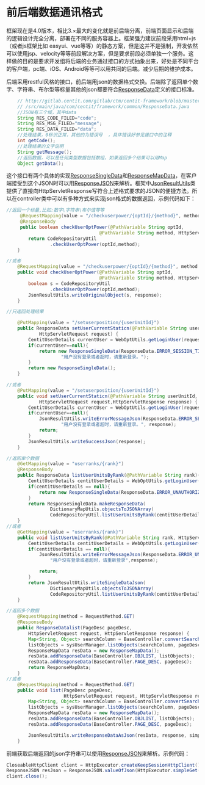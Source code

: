 # 前后端数据通讯格式

框架现在是4.0版本，相比3.×最大的变化就是前后端分离，前端页面显示和后端的逻辑设计完全分离，部署在不同的服务容器上。框架强力建议前段采用html+js（或者js框架比如 easyui、vue等等）的静态方案，但是这并不是强制，开发依然可以使用jsp、velocity等等前段解决方案，但是要求前段必须单独一个服务。这样做的目的是要求开发组将后端的业务通过接口的方式抽象出来，好处是不同平台的客户端，pc端、iOS、Android等等可以用共同的后端。减少后期的维护成本。

后端采用restful风格的接口，前后端用json的数据格式交换。后端除了返回单个数字、字符串、布尔型等标量其他的json都要符合[ResponseData](http://gitlab.centit.com/gitlab/ctm/centit-framework/blob/master/framework-adapter/src/main/java/com/centit/framework/common/ResponseData.java)定义的接口标准。

```java
    // http://gitlab.centit.com/gitlab/ctm/centit-framework/blob/master/framework-adapter\
    // /src/main/java/com/centit/framework/common/ResponseData.java
    //JSON有三个域，其中data
    String RES_CODE_FILED="code";    
    String RES_MSG_FILED="message";
    String RES_DATA_FILED="data";
    //处理结果，0标识正常，其他的为错误号  ，具体错误好参见接口中的注释 
    int getCode();
    //处理结果的文字说明
    String getMessage();
    //返回数据，可以是任何类型数据包括数组，如果返回多个结果可以用Map
    Object getData();
```

这个接口有两个具体的实现[ResponseSingleData](http://gitlab.centit.com/gitlab/ctm/centit-framework/blob/master/framework-adapter/src/main/java/com/centit/framework/common/ResponseSingleData.java)和[ResponseMapData](http://gitlab.centit.com/gitlab/ctm/centit-framework/blob/master/framework-adapter/src/main/java/com/centit/framework/common/ResponseMapData.java)，在客户端接受到这个JSON时可以用[ResponseJSON](http://gitlab.centit.com/gitlab/ctm/centit-framework/blob/master/framework-adapter/src/main/java/com/centit/framework/common/ResponseJSON.java)来解析。框架中[JsonResultUtils](http://gitlab.centit.com/gitlab/ctm/centit-framework/blob/master/framework-adapter/src/main/java/com/centit/framework/common/JsonResultUtils.java)类提供了直接向HttpServletResponse写符合上述格式要求的JSON的便捷方法。所以在controller类中可以有多种方式来实现json格式的数据返回，示例代码如下：

```java
//返回一个标量,比如:数字\字符串\布尔值等等
     @RequestMapping(value = "/checkuserpower/{optId}/{method}", method = { RequestMethod.GET })
     @ResponseBody
     public boolean checkUserOptPower(@PathVariable String optId,
                                  @PathVariable String method, HttpServletResponse response) {
        return CodeRepositoryUtil
                .checkUserOptPower(optId,method);
    }

//或者
    @RequestMapping(value = "/checkuserpower/{optId}/{method}", method = { RequestMethod.GET })
    public void checkUserOptPower(@PathVariable String optId,
                                  @PathVariable String method, HttpServletResponse response) {
        boolean s = CodeRepositoryUtil
                .checkUserOptPower(optId,method);
        JsonResultUtils.writeOriginalObject(s, response);
    }

//只返回处理结果

    @PutMapping(value = "/setuserposition/{userUnitId}")
    public ResponseData setUserCurrentStaticn(@PathVariable String userUnitId,
            HttpServletRequest request) {
        CentitUserDetails currentUser = WebOptUtils.getLoginUser(request);
        if(currentUser==null){
            return new ResponseSingleData(ResponseData.ERROR_SESSION_TIMEOUT,
                    "用户没有登录或者超时，请重新登录。");
        }
        return new ResponseSingleData();
    }

//或者
    @PutMapping(value = "/setuserposition/{userUnitId}")
    public void setUserCurrentStaticn(@PathVariable String userUnitId,
            HttpServletRequest request,HttpServletResponse response) {
        CentitUserDetails currentUser = WebOptUtils.getLoginUser(request);
        if(currentUser==null){
            JsonResultUtils.writeErrorMessageJson(ResponseData.ERROR_SESSION_TIMEOUT,
                    "用户没有登录或者超时，请重新登录。", response);
            return;
        }
        JsonResultUtils.writeSuccessJson(response);
    }

//返回单个数据
    @GetMapping(value = "userranks/{rank}")
    @ResponseBody
    public ResponseData listUserUnitsByRank(@PathVariable String rank){
        CentitUserDetails centitUserDetails = WebOptUtils.getLoginUser();
        if(centitUserDetails == null){
            return new ResponseSingleData(ResponseData.ERROR_UNAUTHORIZED, "用户没有登录或者超时，请重新登录");
        }
        return ResponseSingleData.makeResponseData(
                DictionaryMapUtils.objectsToJSONArray(
                CodeRepositoryUtil.listUserUnitsByRank(centitUserDetails.getUserCode(), rank)));
    }
//或者    
    @GetMapping(value = "userranks/{rank}")
    public void listUserUnitsByRank(@PathVariable String rank, HttpServletResponse response){
        CentitUserDetails centitUserDetails = WebOptUtils.getLoginUser();
        if(centitUserDetails == null){
            JsonResultUtils.writeErrorMessageJson(ResponseData.ERROR_UNAUTHORIZED, 
                "用户没有登录或者超时，请重新登录",response);

            return;
        }
        return JsonResultUtils.writeSingleDataJson(
                DictionaryMapUtils.objectsToJSONArray(
                CodeRepositoryUtil.listUserUnitsByRank(centitUserDetails.getUserCode(), rank)),response );
    }

//返回多个数据
    @RequestMapping(method = RequestMethod.GET)
    @ResponseBody
    public ResponseDatalist(PageDesc pageDesc,
        HttpServletRequest request, HttpServletResponse response) {
        Map<String, Object> searchColumn = BaseController.convertSearchColumn(request);
        listObjects = sysUserManager.listObjects(searchColumn, pageDesc);
        ResponseMapData resData = new ResponseMapData();
        resData.addResponseData(BaseController.OBJLIST, listObjects);
        resData.addResponseData(BaseController.PAGE_DESC, pageDesc);
        return ResponseMapData;
    }    
//或者    
    @RequestMapping(method = RequestMethod.GET)
    public void list(PageDesc pageDesc,
                     HttpServletRequest request, HttpServletResponse response) {
        Map<String, Object> searchColumn = BaseController.convertSearchColumn(request);
        listObjects = sysUserManager.listObjects(searchColumn, pageDesc);
        ResponseMapData resData = new ResponseMapData();
        resData.addResponseData(BaseController.OBJLIST, listObjects);
        resData.addResponseData(BaseController.PAGE_DESC, pageDesc);

        JsonResultUtils.writeResponseDataAsJson(resData, response, simplePropertyPreFilter);
    }
```

前端获取后端返回的json字符串可以使用[ResponseJSON](http://gitlab.centit.com/gitlab/ctm/centit-framework/blob/master/framework-adapter/src/main/java/com/centit/framework/common/ResponseJSON.java)来解析。示例代码：

```java
CloseableHttpClient client = HttpExecutor.createKeepSessionHttpClient();
ResponseJSON resJson = ResponseJSON.valueOfJson(HttpExecutor.simpleGet(client,"url"));
client.close();
```




